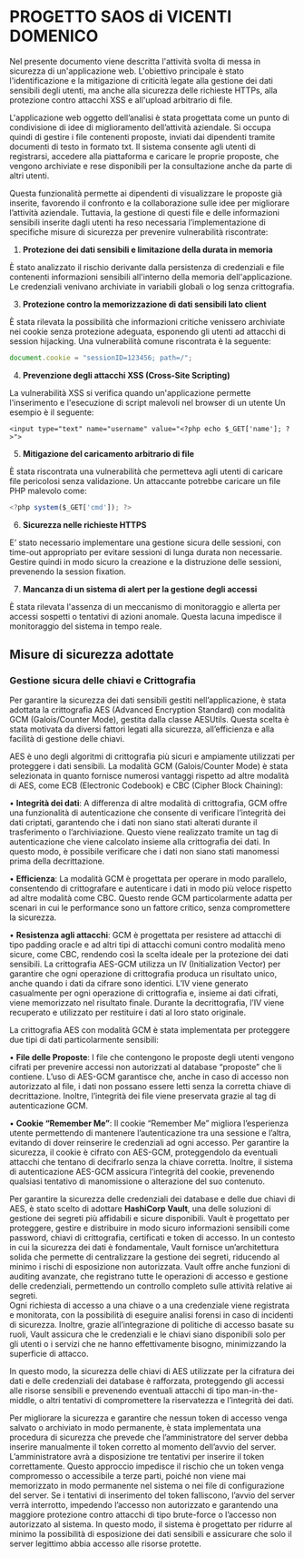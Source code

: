 # PROGETTO SAOS di VICENTI DOMENICO
Nel presente documento viene descritta l'attività svolta di messa in sicurezza di un'applicazione web. L'obiettivo principale è stato l'identificazione e la mitigazione di criticità legate alla gestione dei dati sensibili degli utenti, ma anche alla sicurezza delle richieste HTTPs, alla protezione contro attacchi XSS e all'upload arbitrario di file.  

L'applicazione web oggetto dell’analisi è stata progettata come un punto di condivisione di idee di miglioramento dell’attività aziendale. Si occupa quindi di gestire i file contenenti proposte, inviati dai dipendenti tramite documenti di testo in formato txt. Il sistema consente agli utenti di registrarsi, accedere alla piattaforma e caricare le proprie proposte, che vengono archiviate e rese disponibili per la consultazione anche da parte di altri utenti.  

Questa funzionalità permette ai dipendenti di visualizzare le proposte già inserite, favorendo il confronto e la collaborazione sulle idee per migliorare l’attività aziendale. Tuttavia, la gestione di questi file e delle informazioni sensibili inserite dagli utenti ha reso necessaria l’implementazione di specifiche misure di sicurezza per prevenire vulnerabilità riscontrate:  

1.	**Protezione dei dati sensibili e limitazione della durata in memoria**

È stato analizzato il rischio derivante dalla persistenza di credenziali e file contenenti informazioni sensibili all'interno della memoria dell'applicazione. Le credenziali venivano archiviate in variabili globali o log senza crittografia. 

3.	**Protezione contro la memorizzazione di dati sensibili lato client**

È stata rilevata la possibilità che informazioni critiche venissero archiviate nei cookie senza protezione adeguata, esponendo gli utenti ad attacchi di session hijacking. Una vulnerabilità comune riscontrata è la seguente:
```js
document.cookie = "sessionID=123456; path=/";
```

4.	**Prevenzione degli attacchi XSS (Cross-Site Scripting)**

La vulnerabilità XSS si verifica quando un'applicazione permette l'inserimento e l'esecuzione di script malevoli nel browser di un utente Un esempio è il seguente:
```JS
<input type="text" name="username" value="<?php echo $_GET['name']; ?>">
```
5.	**Mitigazione del caricamento arbitrario di file**

È stata riscontrata una vulnerabilità che permetteva agli utenti di caricare file pericolosi senza validazione. Un attaccante potrebbe caricare un file PHP malevolo come:
```js
<?php system($_GET['cmd']); ?>
```
6.	**Sicurezza nelle richieste HTTPS**

E’ stato necessario implementare una gestione sicura delle sessioni, con time-out appropriato per evitare sessioni di lunga durata non necessarie. Gestire quindi in modo sicuro la creazione e la distruzione delle sessioni, prevenendo la session fixation.  

7.	**Mancanza di un sistema di alert per la gestione degli accessi**  

È stata rilevata l'assenza di un meccanismo di monitoraggio e allerta per accessi sospetti o tentativi di azioni anomale. Questa lacuna impedisce il monitoraggio del sistema in tempo reale.  

## Misure di sicurezza adottate
### **Gestione sicura delle chiavi e Crittografia**  

Per garantire la sicurezza dei dati sensibili gestiti nell’applicazione, è stata adottata la crittografia AES (Advanced Encryption Standard) con modalità GCM (Galois/Counter Mode), gestita dalla classe AESUtils. Questa scelta è stata motivata da diversi fattori legati alla sicurezza, all’efficienza e alla facilità di gestione delle chiavi.  

AES è uno degli algoritmi di crittografia più sicuri e ampiamente utilizzati per proteggere i dati sensibili. La modalità GCM (Galois/Counter Mode) è stata selezionata in quanto fornisce numerosi vantaggi rispetto ad altre modalità di AES, come ECB (Electronic Codebook) e CBC (Cipher Block Chaining):  

•	**Integrità dei dati**: A differenza di altre modalità di crittografia, GCM offre una funzionalità di autenticazione che consente di verificare l’integrità dei dati criptati, garantendo che i dati non siano stati alterati durante il trasferimento o l’archiviazione. Questo viene realizzato tramite un tag di autenticazione che viene calcolato insieme alla crittografia dei dati. In questo modo, è possibile verificare che i dati non siano stati manomessi prima della decrittazione.  

•	**Efficienza**: La modalità GCM è progettata per operare in modo parallelo, consentendo di crittografare e autenticare i dati in modo più veloce rispetto ad altre modalità come CBC. Questo rende GCM particolarmente adatta per scenari in cui le performance sono un fattore critico, senza compromettere la sicurezza.  

•	**Resistenza agli attacchi**: GCM è progettata per resistere ad attacchi di tipo padding oracle e ad altri tipi di attacchi comuni contro modalità meno sicure, come CBC, rendendo così la scelta ideale per la protezione dei dati sensibili.
La crittografia AES-GCM utilizza un IV (Initialization Vector) per garantire che ogni operazione di crittografia produca un risultato unico, anche quando i dati da cifrare sono identici. L’IV viene generato casualmente per ogni operazione di crittografia e, insieme ai dati cifrati, viene memorizzato nel risultato finale. Durante la decrittografia, l’IV viene recuperato e utilizzato per restituire i dati al loro stato originale.  

La crittografia AES con modalità GCM è stata implementata per proteggere due tipi di dati particolarmente sensibili:  

•	**File delle Proposte**: I file che contengono le proposte degli utenti vengono cifrati per prevenire accessi non autorizzati al database “proposte” che li contiene. L’uso di AES-GCM garantisce che, anche in caso di accesso non autorizzato al file, i dati non possano essere letti senza la corretta chiave di decrittazione. Inoltre, l’integrità dei file viene preservata grazie al tag di autenticazione GCM.  

•	**Cookie “Remember Me”**: Il cookie “Remember Me” migliora l’esperienza utente permettendo di mantenere l’autenticazione tra una sessione e l’altra, evitando di dover reinserire le credenziali ad ogni accesso. Per garantire la sicurezza, il cookie è cifrato con AES-GCM, proteggendolo da eventuali attacchi che tentano di decifrarlo senza la chiave corretta. Inoltre, il sistema di autenticazione AES-GCM assicura l’integrità del cookie, prevenendo qualsiasi tentativo di manomissione o alterazione del suo contenuto.  

Per garantire la sicurezza delle credenziali dei database e delle due chiavi di AES, è stato scelto di adottare **HashiCorp Vault**, una delle soluzioni di gestione dei segreti più affidabili e sicure disponibili. Vault è progettato per proteggere, gestire e distribuire in modo sicuro informazioni sensibili come password, chiavi di crittografia, certificati e token di accesso. In un contesto in cui la sicurezza dei dati è fondamentale, Vault fornisce un’architettura solida che permette di centralizzare la gestione dei segreti, riducendo al minimo i rischi di esposizione non autorizzata.
Vault offre anche funzioni di auditing avanzate, che registrano tutte le operazioni di accesso e gestione delle credenziali, permettendo un controllo completo sulle attività relative ai segreti.  
Ogni richiesta di accesso a una chiave o a una credenziale viene registrata e monitorata, con la possibilità di eseguire analisi forensi in caso di incidenti di sicurezza. Inoltre, grazie all’integrazione di politiche di accesso basate su ruoli, Vault assicura che le credenziali e le chiavi siano disponibili solo per gli utenti o i servizi che ne hanno effettivamente bisogno, minimizzando la superficie di attacco.  

In questo modo, la sicurezza delle chiavi di AES utilizzate per la cifratura dei dati e delle credenziali dei database è rafforzata, proteggendo gli accessi alle risorse sensibili e prevenendo eventuali attacchi di tipo man-in-the-middle, o altri tentativi di compromettere la riservatezza e l’integrità dei dati.  

Per migliorare la sicurezza e garantire che nessun token di accesso venga salvato o archiviato in modo permanente, è stata implementata una procedura di sicurezza che prevede che l’amministratore del server debba inserire manualmente il token corretto al momento dell’avvio del server. L’amministratore avrà a disposizione tre tentativi per inserire il token correttamente. Questo approccio impedisce il rischio che un token venga compromesso o accessibile a terze parti, poiché non viene mai memorizzato in modo permanente nel sistema o nei file di configurazione del server. Se i tentativi di inserimento del token falliscono, l’avvio del server verrà interrotto, impedendo l’accesso non autorizzato e garantendo una maggiore protezione contro attacchi di tipo brute-force o l’accesso non autorizzato al sistema. In questo modo, il sistema è progettato per ridurre al minimo la possibilità di esposizione dei dati sensibili e assicurare che solo il server legittimo abbia accesso alle risorse protette.

